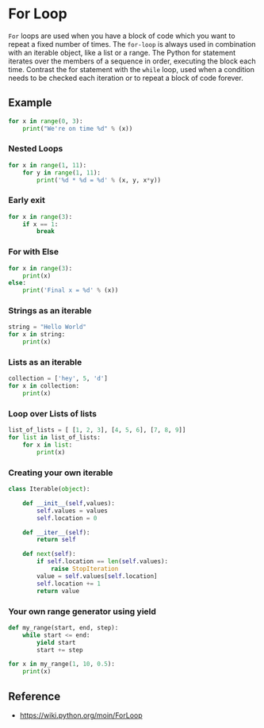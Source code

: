 # For Loop
`For` loops are used when you have a block of code which you want to repeat a fixed number of times. The `for-loop` is always used in combination with an iterable object, like a list or a range. The Python for statement iterates over the members of a sequence in order, executing the block each time. Contrast the for statement with the `while` loop, used when a condition needs to be checked each iteration or to repeat a block of code forever.

## Example
```python
for x in range(0, 3):
    print("We're on time %d" % (x))
```

### Nested Loops
```python
for x in range(1, 11):
    for y in range(1, 11):
        print('%d * %d = %d' % (x, y, x*y))
```

### Early exit
```python
for x in range(3):
    if x == 1:
        break
```

### For with Else
```python
for x in range(3):
    print(x)
else:
    print('Final x = %d' % (x))
```

### Strings as an iterable
```python
string = "Hello World"
for x in string:
    print(x)
```

### Lists as an iterable

```python
collection = ['hey', 5, 'd']
for x in collection:
    print(x)
```

### Loop over Lists of lists

```python
list_of_lists = [ [1, 2, 3], [4, 5, 6], [7, 8, 9]]
for list in list_of_lists:
    for x in list:
        print(x)
```

### Creating your own iterable

```python
class Iterable(object):

    def __init__(self,values):
        self.values = values
        self.location = 0

    def __iter__(self):
        return self

    def next(self):
        if self.location == len(self.values):
            raise StopIteration
        value = self.values[self.location]
        self.location += 1
        return value
```

### Your own range generator using yield

```python
def my_range(start, end, step):
    while start <= end:
        yield start
        start += step

for x in my_range(1, 10, 0.5):
    print(x)
```

## Reference
- https://wiki.python.org/moin/ForLoop